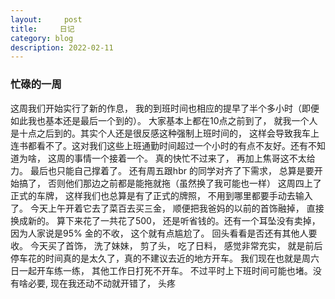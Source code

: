 ```yaml
---
layout:     post
title:     日记
category: blog
description: 2022-02-11
---
```


### 忙碌的一周

  这周我们开始实行了新的作息， 我的到班时间也相应的提早了半个多小时（即便如此我也基本还是最后一个到的）。  大家基本上都在10点之前到了， 就我一个人是十点之后到的。其实个人还是很反感这种强制上班时间的， 这样会导致我车上连书都看不了。这对我们这些上班通勤时间超过一个小时的有点不友好。还有不知道为啥， 这周的事情一个接着一个。 真的快忙不过来了， 再加上焦哥这不太给力。 最后也只能自己撑着了。 还有周五跟hbr 的同学对齐了下需求， 总算是要开始搞了， 否则他们那边之前都是能拖就拖（虽然换了我可能也一样）
  这周四上了正式的车牌， 这样我们也总算是有了正式的牌照， 不用到哪里都要手动去输入了。 今天上午开着它去了菜百去买三金， 顺便把我爸妈的以前的首饰融掉， 直接换成新的。 算下来花了一共花了500， 还是听省钱的。还有一个耳坠没有卖掉， 因为人家说是95% 金的不收， 这个就有点尴尬了。 回头看看是否还有其他人要收。
  今天买了首饰， 洗了妹妹， 剪了头， 吃了日料， 感觉非常充实， 就是前后停车花的时间真的是太久了，真的不建议去近的地方开车。 我们现在也就是周六日一起开车练一练， 其他工作日打死不开车。 不过平时上下班时间可能也堵。没有啥必要, 现在我还动不动就开错了， 头疼 
